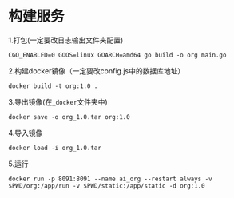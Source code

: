 # 构建服务
1.打包(一定要改日志输出文件夹配置)
```
CGO_ENABLED=0 GOOS=linux GOARCH=amd64 go build -o org main.go
```
2.构建docker镜像（一定要改config.js中的数据库地址）
```
docker build -t org:1.0 .
```
3.导出镜像(在`_docker`文件夹中)
```
docker save -o org_1.0.tar org:1.0
```
4.导入镜像
```docker
docker load -i org_1.0.tar
```
5.运行
```docker
docker run -p 8091:8091 --name ai_org --restart always -v $PWD/org:/app/run -v $PWD/static:/app/static -d org:1.0
```